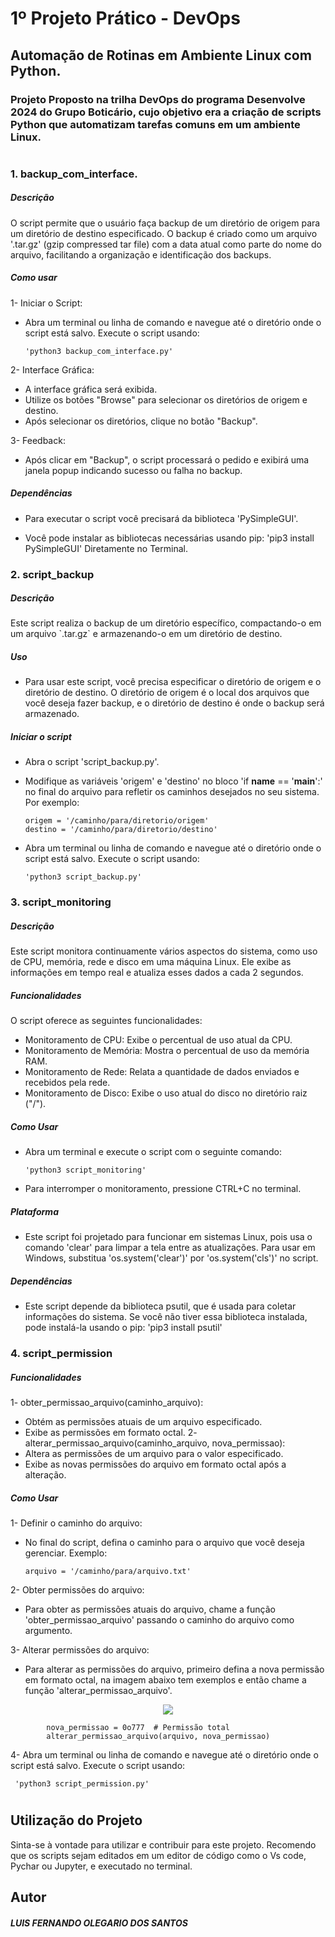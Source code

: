 # 1º Projeto Prático - DevOps

## Automação de Rotinas em Ambiente Linux com Python.

### Projeto Proposto na trilha DevOps do programa Desenvolve 2024 do Grupo Boticário, cujo objetivo era a criação de scripts Python que automatizam tarefas comuns em um ambiente Linux.
#
<h3>1. backup_com_interface.</h3>
<h5>Descrição</h5>
O script permite que o usuário faça backup de um diretório de origem para um diretório de destino especificado. O backup é criado como um arquivo '.tar.gz' (gzip compressed tar file) com a data atual como parte do nome do arquivo, facilitando a organização e identificação dos backups.

<h5>Como usar</h5>

1- Iniciar o Script:
* Abra um terminal ou linha de comando e navegue até o diretório onde o script está salvo. Execute o script usando:

      'python3 backup_com_interface.py'

2- Interface Gráfica:
* A interface gráfica será exibida.
* Utilize os botões "Browse" para selecionar os diretórios de origem e destino.
* Após selecionar os diretórios, clique no botão "Backup".

3- Feedback:
* Após clicar em "Backup", o script processará o pedido e exibirá uma janela popup indicando sucesso ou falha no backup.

<h5>Dependências</h5>

* Para executar o script você precisará da biblioteca 'PySimpleGUI'.

* Você pode instalar as bibliotecas necessárias usando pip: 'pip3 install PySimpleGUI' Diretamente no Terminal. 

<h3>2. script_backup</h3>
<h5>Descrição</h5>
Este script realiza o backup de um diretório específico, compactando-o em um arquivo `.tar.gz` e armazenando-o em um diretório de destino.

<h5>Uso</h5>

* Para usar este script, você precisa especificar o diretório de origem e o diretório de destino. O diretório de origem é o local dos arquivos que você deseja fazer backup, e o diretório de destino é onde o backup será armazenado.

<h5>Iniciar o script</h5>

* Abra o script 'script_backup.py'.
* Modifique as variáveis 'origem' e 'destino' no bloco 'if __name__ == '__main__':' no final do arquivo para refletir os caminhos desejados no seu sistema. Por exemplo:

      origem = '/caminho/para/diretorio/origem'
      destino = '/caminho/para/diretorio/destino'

* Abra um terminal ou linha de comando e navegue até o diretório onde o script está salvo. Execute o script usando:

      'python3 script_backup.py'

<h3>3. script_monitoring</h3>
<h5>Descrição</h5>

Este script monitora continuamente vários aspectos do sistema, como uso de CPU, memória, rede e disco em uma máquina Linux. Ele exibe as informações em tempo real e atualiza esses dados a cada 2 segundos.

<h5>Funcionalidades</h5>

O script oferece as seguintes funcionalidades:

* Monitoramento de CPU: Exibe o percentual de uso atual da CPU.
* Monitoramento de Memória: Mostra o percentual de uso da memória RAM.
* Monitoramento de Rede: Relata a quantidade de dados enviados e recebidos pela rede.
* Monitoramento de Disco: Exibe o uso atual do disco no diretório raiz ("/").

<h5>Como Usar</h5>

* Abra um terminal e execute o script com o seguinte comando:

      'python3 script_monitoring'

* Para interromper o monitoramento, pressione CTRL+C no terminal.

<h5>Plataforma</h5>

* Este script foi projetado para funcionar em sistemas Linux, pois usa o comando 'clear' para limpar a tela entre as atualizações. Para usar em Windows, substitua 'os.system('clear')' por 'os.system('cls')' no script.

<h5>Dependências</h5>

* Este script depende da biblioteca psutil, que é usada para coletar informações do sistema. Se você não tiver essa biblioteca instalada, pode instalá-la usando o pip: 'pip3 install psutil'

<h3>4. script_permission</h3>

<h5>Funcionalidades</h5>

1- obter_permissao_arquivo(caminho_arquivo):
* Obtém as permissões atuais de um arquivo especificado.
* Exibe as permissões em formato octal.
2- alterar_permissao_arquivo(caminho_arquivo, nova_permissao):
* Altera as permissões de um arquivo para o valor especificado.
* Exibe as novas permissões do arquivo em formato octal após a alteração.

<h5>Como Usar</h5>

1- Definir o caminho do arquivo:
* No final do script, defina o caminho para o arquivo que você deseja gerenciar. Exemplo:

      arquivo = '/caminho/para/arquivo.txt'

2- Obter permissões do arquivo:
* Para obter as permissões atuais do arquivo, chame a função 'obter_permissao_arquivo' passando o caminho do arquivo como argumento.

3- Alterar permissões do arquivo:
* Para alterar as permissões do arquivo, primeiro defina a nova permissão em formato octal, na imagem abaixo tem exemplos e então chame a função 'alterar_permissao_arquivo'.

<p align="center">
  <img src=https://github.com/olegarioluis/Devops_project_1/assets/160364431/5762242c-850b-4aa7-9830-5fd5694c1d54
</p>
      
            nova_permissao = 0o777  # Permissão total
            alterar_permissao_arquivo(arquivo, nova_permissao)
    
4- Abra um terminal ou linha de comando e navegue até o diretório onde o script está salvo. Execute o script usando:

     'python3 script_permission.py'

#

<h2>Utilização do Projeto</h2>

Sinta-se à vontade para utilizar e contribuir para este projeto. Recomendo que os scripts sejam editados em um editor de código como o Vs code, Pychar ou Jupyter, e executado no terminal.

<h2>Autor</h2>

<h5>LUIS FERNANDO OLEGARIO DOS SANTOS</h5>


